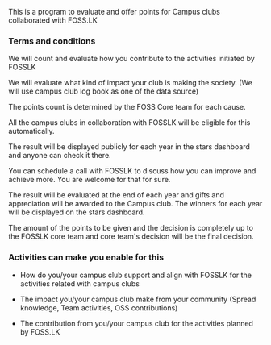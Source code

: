 This is a program to evaluate and offer points for Campus clubs collaborated with FOSS.LK

### Terms and conditions

We will count and evaluate how you contribute to the activities initiated by FOSSLK

We will evaluate what kind of impact your club is making the society. (We will use campus club log book as one of the data source)

The points count is determined by the FOSS Core team for each cause.

All the campus clubs in collaboration with FOSSLK will be eligible for this automatically.

The result will be displayed publicly for each year in the stars dashboard and anyone can check it there.

You can schedule a call with FOSSLK to discuss how you can improve and achieve more. You are welcome for that for sure.

The result will be evaluated at the end of each year and gifts and appreciation will be awarded to the Campus club. The winners for each year will be displayed on the stars dashboard.

The amount of the points to be given and the decision is completely up to the FOSSLK core team and core team's decision will be the final decision.

### Activities can make you enable for this

- How do you/your campus club support and align with FOSSLK for the activities related with campus clubs

- The impact you/your campus club make from your community (Spread knowledge, Team activities, OSS contributions)

- The contribution from you/your campus club for the activities planned by FOSS.LK
